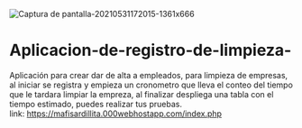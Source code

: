 ![Captura de pantalla-20210531172015-1361x666](https://user-images.githubusercontent.com/74264081/120245983-83c8e080-c234-11eb-8dfd-c3f37f73de6d.png)
# Aplicacion-de-registro-de-limpieza-
Aplicación para crear dar de alta a empleados, para limpieza de empresas, al iniciar se registra y empieza un cronometro que lleva el conteo del tiempo que le tardara limpiar la empreza, al finalizar despliega una tabla con el tiempo estimado, puedes realizar tus pruebas.  
link: https://mafisardillita.000webhostapp.com/index.php
